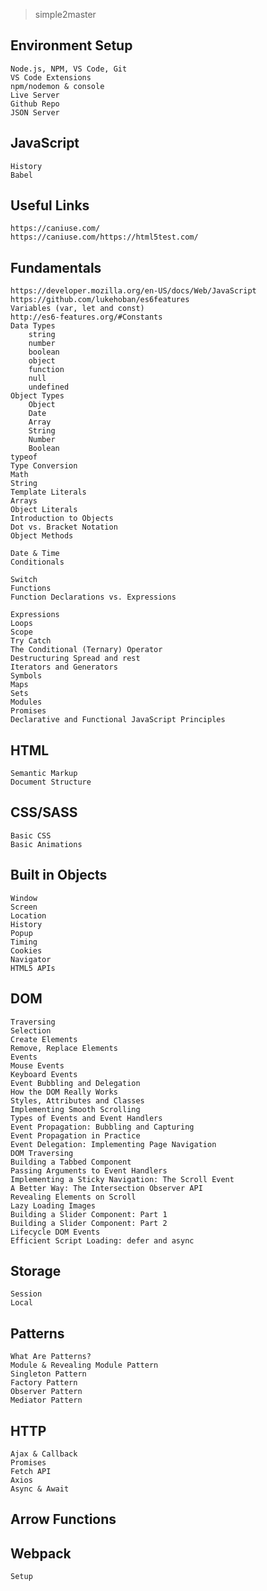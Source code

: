 > simple2master

## Environment Setup

    Node.js, NPM, VS Code, Git
    VS Code Extensions
    npm/nodemon & console
    Live Server
    Github Repo
    JSON Server

## JavaScript

    History
    Babel

## Useful Links

    https://caniuse.com/
    https://caniuse.com/https://html5test.com/

## Fundamentals

    https://developer.mozilla.org/en-US/docs/Web/JavaScript
    https://github.com/lukehoban/es6features
    Variables (var, let and const)
    http://es6-features.org/#Constants
    Data Types
        string
        number
        boolean
        object
        function
        null
        undefined
    Object Types
        Object
        Date
        Array
        String
        Number
        Boolean
    typeof
    Type Conversion
    Math
    String
    Template Literals
    Arrays
    Object Literals
    Introduction to Objects
    Dot vs. Bracket Notation
    Object Methods

    Date & Time
    Conditionals

    Switch
    Functions
    Function Declarations vs. Expressions

    Expressions
    Loops
    Scope
    Try Catch
    The Conditional (Ternary) Operator
    Destructuring Spread and rest
    Iterators and Generators
    Symbols
    Maps
    Sets
    Modules
    Promises
    Declarative and Functional JavaScript Principles

## HTML

    Semantic Markup
    Document Structure

## CSS/SASS

    Basic CSS
    Basic Animations

## Built in Objects

    Window
    Screen
    Location
    History
    Popup
    Timing
    Cookies
    Navigator
    HTML5 APIs

## DOM

    Traversing
    Selection
    Create Elements
    Remove, Replace Elements
    Events
    Mouse Events
    Keyboard Events
    Event Bubbling and Delegation
    How the DOM Really Works
    Styles, Attributes and Classes
    Implementing Smooth Scrolling
    Types of Events and Event Handlers
    Event Propagation: Bubbling and Capturing
    Event Propagation in Practice
    Event Delegation: Implementing Page Navigation
    DOM Traversing
    Building a Tabbed Component
    Passing Arguments to Event Handlers
    Implementing a Sticky Navigation: The Scroll Event
    A Better Way: The Intersection Observer API
    Revealing Elements on Scroll
    Lazy Loading Images
    Building a Slider Component: Part 1
    Building a Slider Component: Part 2
    Lifecycle DOM Events
    Efficient Script Loading: defer and async

## Storage

    Session
    Local

## Patterns

    What Are Patterns?
    Module & Revealing Module Pattern
    Singleton Pattern
    Factory Pattern
    Observer Pattern
    Mediator Pattern

## HTTP

    Ajax & Callback
    Promises
    Fetch API
    Axios
    Async & Await

## Arrow Functions

## Webpack

    Setup

</body>
</html>

